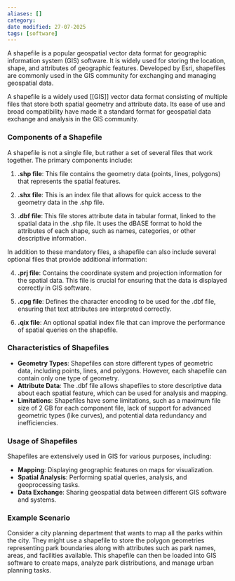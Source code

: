 ```yaml
---
aliases: []
category:
date modified: 27-07-2025
tags: [software]
---
```

A shapefile is a popular geospatial vector data format for geographic information system (GIS) software. It is widely used for storing the location, shape, and attributes of geographic features. Developed by Esri, shapefiles are commonly used in the GIS community for exchanging and managing geospatial data.

A shapefile is a widely used [[GIS]] vector data format consisting of multiple files that store both spatial geometry and attribute data. Its ease of use and broad compatibility have made it a standard format for geospatial data exchange and analysis in the GIS community.
### Components of a Shapefile

A shapefile is not a single file, but rather a set of several files that work together. The primary components include:

1. **.shp file**: This file contains the geometry data (points, lines, polygons) that represents the spatial features.

2. **.shx file**: This is an index file that allows for quick access to the geometry data in the .shp file.

3. **.dbf file**: This file stores attribute data in tabular format, linked to the spatial data in the .shp file. It uses the dBASE format to hold the attributes of each shape, such as names, categories, or other descriptive information.

In addition to these mandatory files, a shapefile can also include several optional files that provide additional information:

4. **.prj file**: Contains the coordinate system and projection information for the spatial data. This file is crucial for ensuring that the data is displayed correctly in GIS software.

5. **.cpg file**: Defines the character encoding to be used for the .dbf file, ensuring that text attributes are interpreted correctly.

6. **.qix file**: An optional spatial index file that can improve the performance of spatial queries on the shapefile.

### Characteristics of Shapefiles

- **Geometry Types**: Shapefiles can store different types of geometric data, including points, lines, and polygons. However, each shapefile can contain only one type of geometry.
- **Attribute Data**: The .dbf file allows shapefiles to store descriptive data about each spatial feature, which can be used for analysis and mapping.
- **Limitations**: Shapefiles have some limitations, such as a maximum file size of 2 GB for each component file, lack of support for advanced geometric types (like curves), and potential data redundancy and inefficiencies.

### Usage of Shapefiles

Shapefiles are extensively used in GIS for various purposes, including:

- **Mapping**: Displaying geographic features on maps for visualization.
- **Spatial Analysis**: Performing spatial queries, analysis, and geoprocessing tasks.
- **Data Exchange**: Sharing geospatial data between different GIS software and systems.

### Example Scenario

Consider a city planning department that wants to map all the parks within the city. They might use a shapefile to store the polygon geometries representing park boundaries along with attributes such as park names, areas, and facilities available. This shapefile can then be loaded into GIS software to create maps, analyze park distributions, and manage urban planning tasks.


